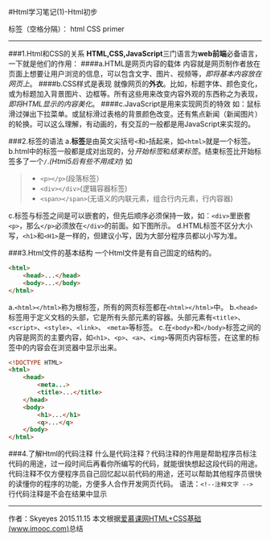 ﻿#Html学习笔记(1)-Html初步

标签（空格分隔）： html CSS primer 

---

###1.Html和CSS的关系
**HTML,CSS,JavaScript**三门语言为**web前端**必备语言，一下就是他们的作用：
####a.HTML是网页内容的载体
内容就是网页制作者放在页面上想要让用户浏览的信息，可以包含文字、图片、视频等，*即将基本内容放在网页上*。
####b.CSS样式是表现
就像网页的**外衣**。比如，标题字体、颜色变化，或为标题加入背景图片、边框等。所有这些用来改变内容外观的东西称之为表现，*即将HTML显示的内容美化*。
####c.JavaScript是用来实现网页的特效
如：鼠标滑过弹出下拉菜单。或鼠标滑过表格的背景颜色改变。还有焦点新闻（新闻图片）的轮换。可以这么理解，有动画的，有交互的一般都是用JavaScript来实现的。

###2.标签的语法
a.**标签**是由英文尖括号`<`和`>`括起来，如`<html>`就是一个标签。
b.html中的标签一般都是成对出现的，分*开始标签*和*结束标签*。结束标签比开始标签多了一个`/`.*(Html5后有些不用成对)*
如
> * `<p></p>`(段落标签）
> * `<div></div>`(逻辑容器标签)
> * `<span></span>`(无语义的内联元素，组合行内元素，行内容器)

c.标签与标签之间是可以嵌套的，但先后顺序必须保持一致，如：`<div>`里嵌套`<p>`，那么`</p>`必须放在`</div>`的前面。如下图所示。
d.HTML标签不区分大小写，`<h1>`和`<H1>`是一样的，但建议小写，因为大部分程序员都以小写为准。

###3.Html文件的基本结构
一个Html文件是有自己固定的结构的。
```html
<html>
    <head>...</head>
    <body>...</body>
</html>
```
a.`<html></html>`称为根标签，所有的网页标签都在`<html></html>`中。
b.`<head>`标签用于定义文档的头部，它是所有头部元素的容器。头部元素有`<title>`、`<script>`、`<style>`、`<link>`、 `<meta>`等标签。
c.在`<body>`和`</body>`标签之间的内容是网页的主要内容，如`<h1>`、`<p>`、`<a>`、`<img>`等网页内容标签，在这里的标签中的内容会在浏览器中显示出来。

```html
<!DOCTYPE HTML>
<html>
    <head>
        <meta...>
        <title>...</title>
    </head>
    <body>
        <h1>...</h1>
        <q>...</q>
    </body>
</html>
```
###4.了解Html的代码注释
什么是代码注释？代码注释的作用是帮助程序员标注代码的用途，过一段时间后再看你所编写的代码，就能很快想起这段代码的用途。代码注释不仅方便程序员自己回忆起以前代码的用途，还可以帮助其他程序员很快的读懂你的程序的功能，方便多人合作开发网页代码。
语法：`<!--注释文字 -->`
行代码注释是不会在结果中显示

---
作者：Skyeyes
2015.11.15
本文根据[爱慕课网HTML+CSS基础(www.imooc.com)](https://www.imooc.com/learn/9)总结









